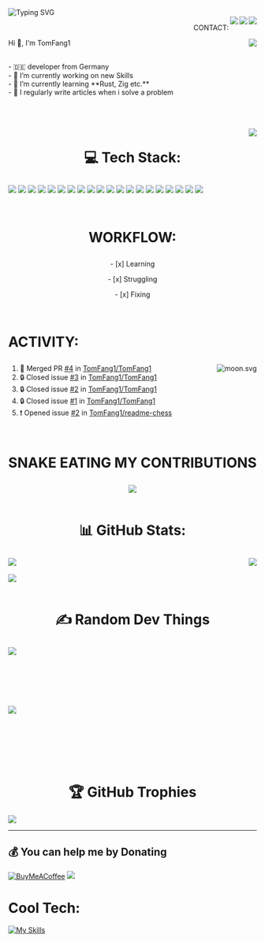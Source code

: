 


<!--START_SECTION_PROFILE_VIEWS:readme-info-->
<!--END_SECTION_PROFILE_VIEWS:readme-info-->

<!--START_SECTION_LINES_OF_CODE:readme-info-->
<!--END_SECTION_LINES_OF_CODE:readme-info-->

<!--START_CONTRIBUTIONS:readme-info-->
<!--END_CONTRIBUTIONS:readme-info-->

<!--START_SECTION_DAILY_COMMIT:readme-info-->
<!--END_SECTION_DAILY_COMMIT:readme-info-->

<!--START_SECTION_WEEKLY_COMMIT:readme-info-->
<!--END_SECTION_WEEKLY_COMMIT:readme-info-->

<!--START_SECTION_LANGUAGE:readme-info-->
<!--END_SECTION_LANGUAGE:readme-info-->


<div>
	<a href="https://git.io/typing-svg"><img align="left" src="https://readme-typing-svg.demolab.com?font=Fira+Code&weight=900&size=35&duration=5002&pause=5000&color=43CD1A&center=true&width=435&lines=WELCOME+TO+MY+GIT%F0%9F%91%8B" alt="Typing SVG" /></a><br>
	<img align="right" src="https://img.shields.io/badge/-Stackoverflow-FE7A16?logo=stack-overflow&logoColor=white"><img align="right" src="https://img.shields.io/badge/Reddit-%23FF4500.svg?logo=Reddit&logoColor=white"><img align="right" src="https://img.shields.io/badge/Discord-%237289DA.svg?logo=discord&logoColor=white"><p align="right"> CONTACT:</p> <img align="right" src="https://lanyard.cnrad.dev/api/438685803774738433">
	<p align="left">
		Hi 👋, I'm TomFang1</p> <br> - 🇩🇪 developer from Germany <br> - 🔭 I’m currently working on new Skills <br> - 🌱 I’m currently learning **Rust, Zig etc.** <br> - 📝 I regularly write articles when i solve a problem
	</p>
	
</div>

<br><br><br><img align="right" src="https://spotify-github-profile.vercel.app/api/view?uid=fangtom01&cover_image=true&theme=default&show_offline=false&background_color=121212&interchange=false&bar_color_cover=true">



<div>
  <h1><p align="center">💻 Tech Stack:</p></h1>
  <p align="left">
    <img  src="https://img.shields.io/badge/css3-%231572B6.svg?style=flat&logo=css3&logoColor=white">
    <img  src="https://img.shields.io/badge/html5-%23E34F26.svg?style=flat&logo=html5&logoColor=white">
    <img  src="https://img.shields.io/badge/java-%23ED8B00.svg?style=flat&logo=java&logoColor=white">
    <img  src="https://img.shields.io/badge/markdown-%23000000.svg?style=flat&logo=markdown&logoColor=white">
    <img  src="https://img.shields.io/badge/python-3670A0?style=flat&logo=python&logoColor=ffdd54">
    <img  src="https://img.shields.io/badge/rust-%23000000.svg?style=flat&logo=rust&logoColor=white">
    <img  src="https://img.shields.io/badge/shell_script-%23121011.svg?style=flat&logo=gnu-bash&logoColor=white">
    <img  src="https://img.shields.io/badge/unreal-%2320232a.svg?style=flat&logo=unreal-engine&logoColor=white">
    <img  src="https://img.shields.io/badge/android-%2320232a.svg?style=flat&logo=android&logoColor=%a4c639">
    <img  src="https://img.shields.io/badge/apache-%23D42029.svg?style=flat&logo=apache&logoColor=white">
    <img  src="https://img.shields.io/badge/nginx-%23009639.svg?style=flat&logo=nginx&logoColor=white">
    <img  src="https://img.shields.io/badge/MongoDB-%234ea94b.svg?style=flat&logo=mongodb&logoColor=white">
    <img  src="https://img.shields.io/badge/Linux-FCC624?style=flat&logo=linux&logoColor=black">
    <img  src="https://img.shields.io/badge/-Arduino-00979D?style=flat&logo=Arduino&logoColor=white">
    <img  src="https://img.shields.io/badge/-RaspberryPi-C51A4A?style=flat&logo=Raspberry-Pi">
    <img  src="https://img.shields.io/badge/Trello-%23026AA7.svg?style=flat&logo=Trello&logoColor=white">
    <img  src="https://img.shields.io/badge/docker-%230db7ed.svg?style=flat&logo=docker&logoColor=white">
    <img  src="https://img.shields.io/badge/Postman-FF6C37?style=flat&logo=postman&logoColor=white">
    <img  src="https://img.shields.io/badge/go-%2300ADD8.svg?style=flat&logo=go&logoColor=white">
    <img src= "https://img.shields.io/badge/javascript-%23323330.svg?style=flat&logo=javascript&logoColor=%23F7DF1E">
  </p>
</div>
</br>




<div>
	<h1><p align="center"><b>WORKFLOW:</b></p></h1>
	<p align="center">- [x] Learning</p>		
	<p align="center">- [x] Struggling</p>
	<p align="center">- [x] Fixing</p>
</div>
</br>



<h1><p align="left"><b>ACTIVITY:</b></p></h1>

<!-- real time -->
<a href="https://moon-svg.minung.dev">
  <img align="right" src="https://moon-svg.minung.dev/moon.svg?theme=basic" alt="moon.svg" />
</a>


<!--START_SECTION:activity-->
1. 🎉 Merged PR [#4](https://github.com/TomFang1/TomFang1/pull/4) in [TomFang1/TomFang1](https://github.com/TomFang1/TomFang1)
2. 🔒 Closed issue [#3](https://github.com/TomFang1/TomFang1/issues/3) in [TomFang1/TomFang1](https://github.com/TomFang1/TomFang1)
3. 🔒 Closed issue [#2](https://github.com/TomFang1/TomFang1/issues/2) in [TomFang1/TomFang1](https://github.com/TomFang1/TomFang1)
4. 🔒 Closed issue [#1](https://github.com/TomFang1/TomFang1/issues/1) in [TomFang1/TomFang1](https://github.com/TomFang1/TomFang1)
5. ❗ Opened issue [#2](https://github.com/TomFang1/readme-chess/issues/2) in [TomFang1/readme-chess](https://github.com/TomFang1/readme-chess)
<!--END_SECTION:activity-->
<br>


<div align="center">
	<h1><p align="center"><b>SNAKE EATING MY CONTRIBUTIONS</b></p></h1>	
	<img align="center" src="https://github.com/TomFang1/TomFang1/blob/output/github-contribution-grid-snake-dark.svg">
</div>
</br>



<div>
<h1><p align="Center"><b>📊 GitHub Stats:</b></p></h1>
	<img align="Top" align="left "src="https://github-readme-streak-stats.herokuapp.com/?user=TomFang1&theme=gotham&hide_border=false">
	<img align="right" src="https://github-readme-stats.vercel.app/api/top-langs/?username=TomFang1&theme=gotham&hide_border=false&include_all_commits=true&count_private=true&layout=compact">
</br></br>
	<img align="Bottom" src="https://github-readme-stats.vercel.app/api?username=TomFang1&theme=gotham&hide_border=false&include_all_commits=true&count_private=true">
</div>
</br>




<div>
	<h1><p align="center">✍️ Random Dev Things </p></h1>
	<p>
		<img align="left" src="https://quotes-github-readme.vercel.app/api?type=horizontal&theme=dark"></br></br></br></br></br></br></br>
		<img  align="left" src="https://readme-jokes.vercel.app/api"></br>
	</p>
</div>

</br></br></br></br></br>

<h1 align="center">🏆 GitHub Trophies</h1>
<img align="center" src="https://github-profile-trophy.vercel.app/?username=TomFang1&theme=onestar&no-frame=true&no-bg=true&margin-w=4">



---


  ## 💰 You can help me by Donating
  [![BuyMeACoffee](https://img.shields.io/badge/Buy%20Me%20a%20Coffee-ffdd00?style=for-the-badge&logo=buy-me-a-coffee&logoColor=black)](https://www.buymeacoffee.com/TFang) [![](https://visitcount.itsvg.in/api?id=TomFang1&icon=2&color=8)](https://visitcount.itsvg.in)
<br>

<h1>Cool Tech:</h1>

[![My Skills](https://skillicons.dev/icons?i=css,rust,java,html,markdown,python,processing,unreal,go,nginx,mongodb,linux,raspberrypi,arduino,bash,docker,postman,javascript,git,idea,stackoverflow,wordpress&theme=dark)](https://skillicons.dev)
